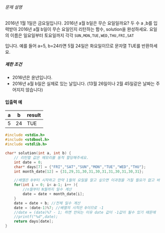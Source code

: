 ###### 문제 설명

2016년 1월 1일은 금요일입니다. 2016년 a월 b일은 무슨 요일일까요? 두 수 a ,b를 입력받아 2016년 a월 b일이 무슨 요일인지 리턴하는 함수, solution을 완성하세요. 요일의 이름은 일요일부터 토요일까지 각각 `SUN,MON,TUE,WED,THU,FRI,SAT`

입니다. 예를 들어 a=5, b=24라면 5월 24일은 화요일이므로 문자열 TUE를 반환하세요.

##### 제한 조건

- 2016년은 윤년입니다.
- 2016년 a월 b일은 실제로 있는 날입니다. (13월 26일이나 2월 45일같은 날짜는 주어지지 않습니다)

#### 입출력 예

| a    | b    | result |
| ---- | ---- | ------ |
| 5    | 24   | TUE    |

```c
#include <stdio.h>
#include <stdbool.h>
#include <stdlib.h>

char* solution(int a, int b) {
    // 리턴할 값은 메모리를 동적 할당해주세요.
    int date = 0;
    char* days[7] = {"FRI","SAT","SUN","MON","TUE","WED","THU"};
    int month_date[12] = {31,29,31,30,31,30,31,31,30,31,30,31};

    //배열은 0부터 시작하고 만약 1월의 요일을 알고 싶으면 이과정을 거칠 필요가 없고 바로                     date = date + b; 만 하면 되서 a-1로 한다.
    for(int i = 0; i< a-1; i++ ){
        //n월부터 N월까지 일수 계산
        date = date + month_date[i];
    }
    date = date + b; //전체 일수 계산
    date = (date-1)%7; //배열의 시작은 0이므로 -1
    //date = (date)%7 - 1; 하면 안되는 이유 date 값이 -1값이 될수 있기 때문에
    //printf("%d",date);
    return days[date];
}

```